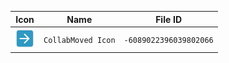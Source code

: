 | Icon | Name | File ID |
| ---  | ---  | ---     |
| ![](CollabMoved%20Icon.png) | `CollabMoved Icon` | `-6089022396039802066` |
